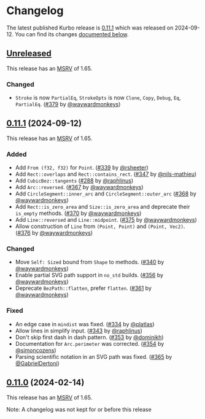 <!-- Instructions

This changelog follows the patterns described here: <https://keepachangelog.com/en/>.

Subheadings to categorize changes are `added, changed, deprecated, removed, fixed, security`.

-->

# Changelog

The latest published Kurbo release is [0.11.1](#0110-2024-09-12) which was released on 2024-09-12.
You can find its changes [documented below](#0111-2024-09-12).

## [Unreleased]

This release has an [MSRV][] of 1.65.

### Changed

- `Stroke` is now `PartialEq`, `StrokeOpts` is now `Clone`, `Copy`, `Debug`, `Eq`, `PartialEq`. ([#379] by [@waywardmonkeys])

## [0.11.1][] (2024-09-12)

This release has an [MSRV][] of 1.65.

### Added

- Add `From (f32, f32)` for `Point`. ([#339] by [@rsheeter])
- Add `Rect::overlaps` and `Rect::contains_rect`. ([#347] by [@nils-mathieu])
- Add `CubicBez::tangents` ([#288] by [@raphlinus])
- Add `Arc::reversed`. ([#367] by [@waywardmonkeys])
- Add `CircleSegment::inner_arc` and `CircleSegment::outer_arc` ([#368] by [@waywardmonkeys])
- Add `Rect::is_zero_area` and `Size::is_zero_area` and deprecate their `is_empty` methods. ([#370] by [@waywardmonkeys])
- Add `Line::reversed` and `Line::midpoint`. ([#375] by [@waywardmonkeys])
- Allow construction of `Line` from `(Point, Point)` and `(Point, Vec2)`. ([#376] by [@waywardmonkeys])

### Changed

- Move `Self: Sized` bound from `Shape` to methods. ([#340] by [@waywardmonkeys])
- Enable partial SVG path support in `no_std` builds. ([#356] by [@waywardmonkeys])
- Deprecate `BezPath::flatten`, prefer `flatten`. ([#361] by [@waywardmonkeys])

### Fixed

- An edge case in `mindist` was fixed. ([#334] by [@platlas])
- Allow lines in simplify input. ([#343] by [@raphlinus])
- Don't skip first dash in dash pattern. ([#353] by [@dominikh])
- Documentation for `Arc.perimeter` was corrected. ([#354] by [@simoncozens])
- Parsing scientific notation in an SVG path was fixed. ([#365] by [@GabrielDertoni])

## [0.11.0][] (2024-02-14)

This release has an [MSRV][] of 1.65.

Note: A changelog was not kept for or before this release

[@dominikh]: https://github.com/dominikh
[@GabrielDertoni]: https://github.com/GabrielDertoni
[@nils-mathieu]: https://github.com/nils-mathieu
[@platlas]: https://github.com/platlas
[@raphlinus]: https://github.com/raphlinus
[@rsheeter]: https://github.com/rsheeter
[@simoncozens]: https://github.com/simoncozens
[@waywardmonkeys]: https://github.com/waywardmonkeys

[#288]: https://github.com/linebender/kurbo/pull/288
[#334]: https://github.com/linebender/kurbo/pull/334
[#339]: https://github.com/linebender/kurbo/pull/339
[#340]: https://github.com/linebender/kurbo/pull/340
[#343]: https://github.com/linebender/kurbo/pull/343
[#347]: https://github.com/linebender/kurbo/pull/347
[#353]: https://github.com/linebender/kurbo/pull/353
[#354]: https://github.com/linebender/kurbo/pull/354
[#356]: https://github.com/linebender/kurbo/pull/356
[#361]: https://github.com/linebender/kurbo/pull/361
[#365]: https://github.com/linebender/kurbo/pull/365
[#367]: https://github.com/linebender/kurbo/pull/367
[#368]: https://github.com/linebender/kurbo/pull/368
[#370]: https://github.com/linebender/kurbo/pull/370
[#375]: https://github.com/linebender/kurbo/pull/375
[#376]: https://github.com/linebender/kurbo/pull/376
[#379]: https://github.com/linebender/kurbo/pull/379

[Unreleased]: https://github.com/linebender/kurbo/compare/v0.11.1...HEAD
[0.11.0]: https://github.com/linebender/kurbo/releases/tag/v0.11.0
[0.11.1]: https://github.com/linebender/kurbo/releases/tag/v0.11.1

[MSRV]: README.md#minimum-supported-rust-version-msrv

